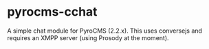 pyrocms-cchat
=============

A simple chat module for PyroCMS (2.2.x). This uses conversejs and requires an XMPP server (using Prosody at the moment).
